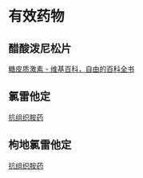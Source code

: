 # 有效药物

## 醋酸泼尼松片

[糖皮质激素 - 维基百科，自由的百科全书](https://zh.wikipedia.org/zh-cn/%E7%B3%96%E7%9A%AE%E8%B4%A8%E6%BF%80%E7%B4%A0)

## 氯雷他定

[抗组织胺药](https://zh.wikipedia.org/zh-cn/%E6%8A%97%E7%B5%84%E7%B9%94%E8%83%BA%E8%97%A5)

## 枸地氯雷他定

[抗组织胺药](https://zh.wikipedia.org/zh-cn/%E6%8A%97%E7%B5%84%E7%B9%94%E8%83%BA%E8%97%A5)

